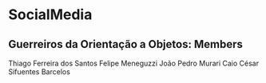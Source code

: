 # SocialMedia

## Guerreiros da Orientação a Objetos: Members
Thiago Ferreira dos Santos
Felipe Meneguzzi
João Pedro Murari
Caio César Sifuentes Barcelos